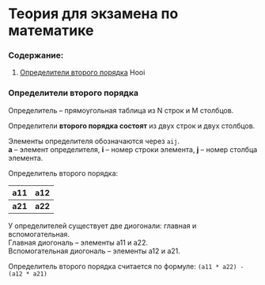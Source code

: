 # Теория для экзамена по математике

### Содержание:
1. <a href = "#opr_1">Определители второго порядка</a> Hooi





### <a name = "opr_1">Определители второго порядка</a>
Определитель – прямоугольная таблица из N строк и M столбцов.
  
Определители **второго порядка состоят** из двух строк и двух столбцов.  

Элементы определителя обозначаются через `aij`.  
**a** – элемент определителя, **i** – номер строки элемента, **j** – номер столбца элемента.

Определитель второго порядка:

| **a11** | **a12** |
| ------  |:-------:|
| **a21** | **a22** |
  
У определителей существует две диогонали: главная и вспомогательная.  
Главная диогональ – элементы a11 и a22.  
Вспомогательная диогональ – элементы a12 и a21.

Определитель второго порядка считается по формуле: `(a11 * a22) - (a12 * a21)`
